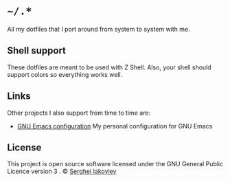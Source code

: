 # `~/.*`

All my dotfiles that I port around from system to system with me.

## Shell support

These dotfiles are meant to be used with Z Shell.  Also, your shell should
support colors so everything works well.

## Links

Other projects I also support from time to time are:

- [GNU Emacs configuration][emacs.d] My personal configuration for GNU Emacs

## License

This project is open source software licensed under the GNU General
Public Licence version 3 .  © [Serghei Iakovlev][github]

[emacs.d]: https://github.com/sergeyklay/.emacs.d
[github]: https://github.com/sergeyklay
